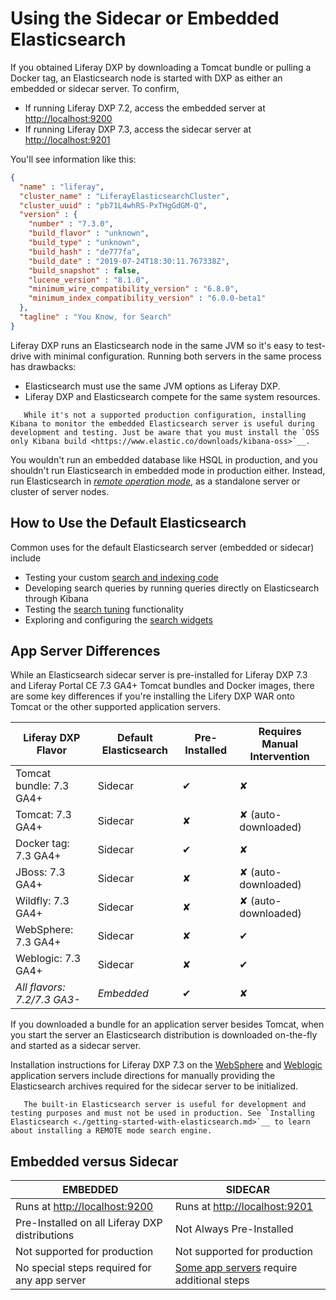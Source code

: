 # Using the Sidecar or Embedded Elasticsearch

If you obtained Liferay DXP by downloading a Tomcat bundle or pulling a Docker tag, an Elasticsearch node is started with DXP as either an embedded or sidecar server. To confirm,

- If running Liferay DXP 7.2, access the embedded server at <http://localhost:9200>
- If running Liferay DXP 7.3, access the sidecar server at <http://localhost:9201>

You'll see information like this:

```json
{
  "name" : "liferay",
  "cluster_name" : "LiferayElasticsearchCluster",
  "cluster_uuid" : "pb71L4whRS-PxTHgGdGM-Q",
  "version" : {
    "number" : "7.3.0",
    "build_flavor" : "unknown",
    "build_type" : "unknown",
    "build_hash" : "de777fa",
    "build_date" : "2019-07-24T18:30:11.767338Z",
    "build_snapshot" : false,
    "lucene_version" : "8.1.0",
    "minimum_wire_compatibility_version" : "6.8.0",
    "minimum_index_compatibility_version" : "6.0.0-beta1"
  },
  "tagline" : "You Know, for Search"
}
```

<!-- nope, not sidecar from what i am hearing -->
Liferay DXP runs an Elasticsearch node in the same JVM so it's easy to test-drive with minimal configuration. Running both servers in the same process has drawbacks:

- Elasticsearch must use the same JVM options as Liferay DXP.
- Liferay DXP and Elasticsearch compete for the same system resources. 

```note::
   While it's not a supported production configuration, installing Kibana to monitor the embedded Elasticsearch server is useful during development and testing. Just be aware that you must install the `OSS only Kibana build <https://www.elastic.co/downloads/kibana-oss>`__.
```

You wouldn't run an embedded database like HSQL in production, and you shouldn't run Elasticsearch in embedded mode in production either. Instead, run Elasticsearch in [_remote operation mode_](./getting-started-with-elasticsearch.md), as a standalone server or cluster of server nodes.

## How to Use the Default Elasticsearch

Common uses for the default Elasticsearch server (embedded or sidecar) include

- Testing your custom [search and indexing code](../../developer-guide/search-and-indexing.md)
- Developing search queries by running queries directly on Elasticsearch through Kibana
- Testing the [search tuning](../../search_administration_and_tuning.rst) functionality
- Exploring and configuring the [search widgets](../../search_pages_and_widgets.rst)

## App Server Differences

While an Elasticsearch sidecar server is pre-installed for Liferay DXP 7.3 and Liferay Portal CE 7.3 GA4+ Tomcat bundles and Docker images, there are some key differences if you're installing the Lifery DXP WAR onto Tomcat or the other supported application servers.

| Liferay DXP Flavor       | Default Elasticsearch | Pre-Installed | Requires Manual Intervention |
| ------------------------ | ------------------- | ------------- | ---------------------------- |
| Tomcat bundle: 7.3 GA4+  | Sidecar             | &#10004;      | &#10008;                     |
| Tomcat: 7.3 GA4+         | Sidecar             | &#10008;      | &#10008; (auto-downloaded)   |
| Docker tag:    7.3 GA4+  | Sidecar             | &#10004;      | &#10008;                     |
| JBoss: 7.3 GA4+          | Sidecar             | &#10008;      | &#10008; (auto-downloaded)   |
| Wildfly: 7.3 GA4+        | Sidecar             | &#10008;      | &#10008; (auto-downloaded)   |
| WebSphere: 7.3 GA4+      | Sidecar             | &#10008;      | &#10004;                     |
| Weblogic: 7.3 GA4+       | Sidecar             | &#10008;      | &#10004;                     |
| _All flavors: 7.2/7.3 GA3-_ | _Embedded_       | &#10004;      | &#10008;                     |

If you downloaded a bundle for an application server besides Tomcat, when you start the server an Elasticsearch distribution is downloaded on-the-fly and started as a sidecar server.

Installation instructions for Liferay DXP 7.3 on the [WebSphere](../../../installation-and-upgrades/installing-liferay/installing-liferay-on-an-application-server/installing-on-websphere.md) and [Weblogic](../../../installation-and-upgrades/installing-liferay/installing-liferay-on-an-application-server/installing-on-weblogic.md) application servers include directions for manually providing the Elasticsearch archives required for the sidecar server to be initialized.
<!-- ongoing work, LRDOCS-8008 -->

```important::
   The built-in Elasticsearch server is useful for development and testing purposes and must not be used in production. See `Installing Elasticsearch <./getting-started-with-elasticsearch.md>`__ to learn about installing a REMOTE mode search engine.
```

## Embedded versus Sidecar

| EMBEDDED           | SIDECAR           |
| ------------------ | ----------------- |
| Runs at <http://localhost:9200> | Runs at <http://localhost:9201> |
| Pre-Installed on all Liferay DXP distributions  | Not Always Pre-Installed  |
| Not supported for production  | Not supported for production |
| No special steps required for any app server | [Some app servers](#app-server-differences) require additional steps |
